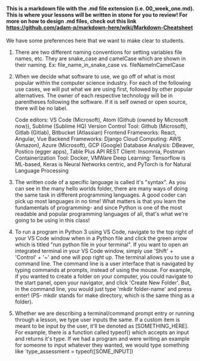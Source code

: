 #### This is a markdown file with the .md file extension (i.e. 00_week_one.md). This is where your lessons will be written in stone for you to review! For more on how to design .md files, check out this link https://github.com/adam-p/markdown-here/wiki/Markdown-Cheatsheet

We have some preferences here that we want to make clear to students.

1)  There are two different naming conventions for setting variables file names, etc.
    They are snake_case and camelCase which are shown in their naming. 
    Ex: file_name_in_snake_case vs. fileNameInCamelCase

2)  When we decide what software to use, we go off of what is most popular within the
    computer science industry. For each of the following use cases, we will put what we are
    using first, followed by other popular alternatives. The owner of each respective technology
    will be in parentheses following the software. If it is self owned or open source, there
    will be no label.

    Code editors: VS Code (Microsoft), Atom (Github (owned by Microsoft now)), Sublime (Sublime HQ)
    Version Control Tool: Github (Microsoft), Gitlab (Gitlab), Bitbucket (Atlassian)
    Frontend Frameworks: React, Angular, Vue
    Backend Frameworks: Django
    Cloud Computing: AWS (Amazon), Azure (Microsoft), GCP (Google)
    Database Analysis: DBeaver, Postico (egger apps), Table Plus
    API REST Client: Insomnia, Postman
    Containerization Tool: Docker, VMWare
    Deep Learning: Tensorflow is ML-based, Keras is Neural Networks centric, and PyTorch is for Natural Language Processing

3)  The written code of a specific language is called it's "syntax". As you can see in the many hello worlds folder, there
    are many ways of doing the same task in different programming languages. A good coder can pick up most languages in no time!
    What matters is that you learn the fundamentals of programming- and since Python is one of the most readable and popular
    programming languages of all, that's what we're going to be using in this class!

4)  To run a program in Python 3 using VS Code, navigate to the top right of your VS Code window when in a Python file and click 
    the green arrow which is titled "run python file in your terminal". If you want to open an integrated terminal in your VS Code window,
    simply use 'Shift' + 'Control' + '~' and one will pop right up. The terminal allows you to use a command line. The command line
    is a user interface that is navigated by typing commands at prompts, instead of using the mouse. For example, if you wanted to create
    a folder on your computer, you could navigate to the start panel, open your navigator, and click 'Create New Folder'. But, in the
    command line, you would just type 'mkdir folder-name' and press enter! (PS- mkdir stands for make directory, which is the same
    thing as a folder).

5)  Whether we are describing a terminal/command prompt entry or running through a lesson, we type user inputs the same. If a custom
    item is meant to be input by the user, it'll be denoted as [SOMETHING_HERE]. For example, there is a function called typeof()
    which accepts an input and returns it's type. If we had a program and were writing an example for someone to input whatever they
    wanted, we would type something like `type_assessment = typeof([SOME_INPUT])